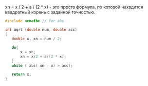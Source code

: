 
xn = x / 2 + a / (2 * x) - это просто формула, по которой находится квадратный корень с заданной точностью.
 ```cpp
#include <сmath> // for abs

int aqrt (double num, double acc)
{ 
	double x, xn = num / 2;
	
	do{ 
		x = xn;
		xn = x/2 + a/(2 * x);
    }
    while ( abs( xn - x) > acc);

    return x;
}
```
